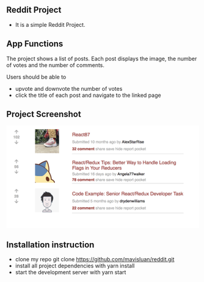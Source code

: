 ## Reddit Project
- It is a simple Reddit Project.


## App Functions

The project shows a list of posts. 
Each post displays the image, the number of votes and the number of comments.

Users should be able to 
- upvote and downvote the number of votes
- click the title of each post and navigate to the linked page

## Project Screenshot
![](src/icons/project.png)


## Installation instruction
- clone my repo git clone https://github.com/mavisluan/reddit.git
- install all project dependencies with yarn install
- start the development server with yarn start